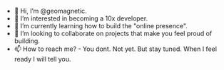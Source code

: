 - 👋 Hi, I’m @geomagnetic.
- 👀 I’m interested in becoming a 10x developer.
- 🌱 I’m currently learning how to build the "online presence".
- 💞️ I’m looking to collaborate on projects that make you feel proud of building.
- 📫 How to reach me? - You dont. Not yet. But stay tuned. When I feel ready I will tell you.
